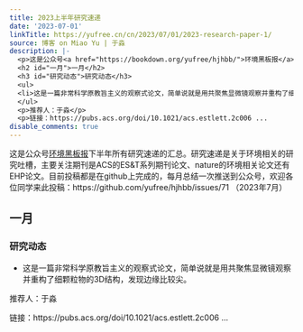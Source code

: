 ```yaml
---
title: 2023上半年研究速递
date: '2023-07-01'
linkTitle: https://yufree.cn/cn/2023/07/01/2023-research-paper-1/
source: 博客 on Miao Yu | 于淼
description: |-
  <p>这是公众号<a href="https://bookdown.org/yufree/hjhbb/">环境黑板报</a>下半年所有研究速递的汇总。研究速递是关于环境相关的研究吐槽，主要关注期刊是ACS的ES&amp;T系列期刊论文、nature的环境相关论文还有EHP论文。目前投稿都是在github上完成的，每月总结一次推送到公众号，欢迎各位同学来此投稿：https://github.com/yufree/hjhbb/issues/71 （2023年7月）</p>
  <h2 id="一月">一月</h2>
  <h3 id="研究动态">研究动态</h3>
  <ul>
  <li>这是一篇非常科学原教旨主义的观察式论文，简单说就是用共聚焦显微镜观察并重构了细颗粒物的3D结构，发现边缘比较尖。</li>
  </ul>
  <p>推荐人：于淼</p>
  <p>链接：https://pubs.acs.org/doi/10.1021/acs.estlett.2c006 ...
disable_comments: true
---
```

<p>这是公众号<a href="https://bookdown.org/yufree/hjhbb/">环境黑板报</a>下半年所有研究速递的汇总。研究速递是关于环境相关的研究吐槽，主要关注期刊是ACS的ES&amp;T系列期刊论文、nature的环境相关论文还有EHP论文。目前投稿都是在github上完成的，每月总结一次推送到公众号，欢迎各位同学来此投稿：https://github.com/yufree/hjhbb/issues/71 （2023年7月）</p>
<h2 id="一月">一月</h2>
<h3 id="研究动态">研究动态</h3>
<ul>
<li>这是一篇非常科学原教旨主义的观察式论文，简单说就是用共聚焦显微镜观察并重构了细颗粒物的3D结构，发现边缘比较尖。</li>
</ul>
<p>推荐人：于淼</p>
<p>链接：https://pubs.acs.org/doi/10.1021/acs.estlett.2c006 ...
